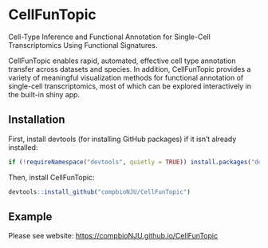 
# CellFunTopic

<!-- badges: start -->
<!-- badges: end -->

Cell-Type Inference and Functional Annotation for Single-Cell Transcriptomics Using Functional Signatures.


CellFunTopic enables rapid, automated, effective cell type annotation transfer across datasets and species. In addition, CellFunTopic provides a variety of meaningful visualization methods for functional annotation of single-cell transcriptomics, most of which can be explored interactively in the built-in shiny app.

## Installation

First, install devtools (for installing GitHub packages) if it isn’t already installed:

``` r
if (!requireNamespace("devtools", quietly = TRUE)) install.packages("devtools")
```

Then, install CellFunTopic:

``` r
devtools::install_github("compbioNJU/CellFunTopic")
```

## Example

Please see website: https://compbioNJU.github.io/CellFunTopic



